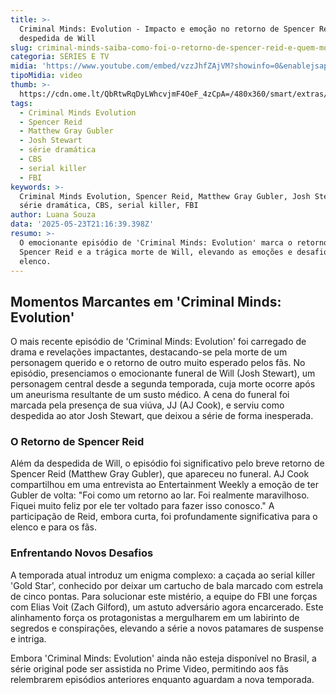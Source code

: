 ```yaml
---
title: >-
  Criminal Minds: Evolution - Impacto e emoção no retorno de Spencer Reid e
  despedida de Will
slug: criminal-minds-saiba-como-foi-o-retorno-de-spencer-reid-e-quem-morreu
categoria: SÉRIES E TV
midia: 'https://www.youtube.com/embed/vzzJhfZAjVM?showinfo=0&enablejsapi=1'
tipoMidia: video
thumb: >-
  https://cdn.ome.lt/QbRtwRqDyLWhcvjmF4OeF_4zCpA=/480x360/smart/extras/conteudos/Captura_de_tela_2025-05-23_174138.png
tags:
  - Criminal Minds Evolution
  - Spencer Reid
  - Matthew Gray Gubler
  - Josh Stewart
  - série dramática
  - CBS
  - serial killer
  - FBI
keywords: >-
  Criminal Minds Evolution, Spencer Reid, Matthew Gray Gubler, Josh Stewart,
  série dramática, CBS, serial killer, FBI
author: Luana Souza
data: '2025-05-23T21:16:39.398Z'
resumo: >-
  O emocionante episódio de 'Criminal Minds: Evolution' marca o retorno de
  Spencer Reid e a trágica morte de Will, elevando as emoções e desafios para o
  elenco.
---
```


## Momentos Marcantes em 'Criminal Minds: Evolution'

O mais recente episódio de 'Criminal Minds: Evolution' foi carregado de drama e revelações impactantes, destacando-se pela morte de um personagem querido e o retorno de outro muito esperado pelos fãs. No episódio, presenciamos o emocionante funeral de Will (Josh Stewart), um personagem central desde a segunda temporada, cuja morte ocorre após um aneurisma resultante de um susto médico. A cena do funeral foi marcada pela presença de sua viúva, JJ (AJ Cook), e serviu como despedida ao ator Josh Stewart, que deixou a série de forma inesperada.

### O Retorno de Spencer Reid

Além da despedida de Will, o episódio foi significativo pelo breve retorno de Spencer Reid (Matthew Gray Gubler), que apareceu no funeral. AJ Cook compartilhou em uma entrevista ao Entertainment Weekly a emoção de ter Gubler de volta: "Foi como um retorno ao lar. Foi realmente maravilhoso. Fiquei muito feliz por ele ter voltado para fazer isso conosco." A participação de Reid, embora curta, foi profundamente significativa para o elenco e para os fãs.

### Enfrentando Novos Desafios

A temporada atual introduz um enigma complexo: a caçada ao serial killer 'Gold Star', conhecido por deixar um cartucho de bala marcado com estrela de cinco pontas. Para solucionar este mistério, a equipe do FBI une forças com Elias Voit (Zach Gilford), um astuto adversário agora encarcerado. Este alinhamento força os protagonistas a mergulharem em um labirinto de segredos e conspirações, elevando a série a novos patamares de suspense e intriga.

Embora 'Criminal Minds: Evolution' ainda não esteja disponível no Brasil, a série original pode ser assistida no Prime Video, permitindo aos fãs relembrarem episódios anteriores enquanto aguardam a nova temporada.
